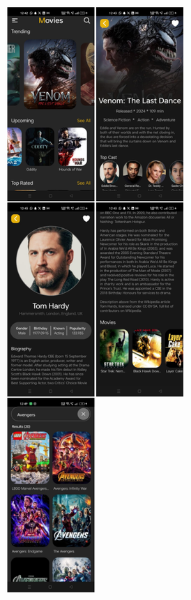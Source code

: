 <img src="/assets/screenshot/1.jpg" alt="Home Screen" width="200" height="auto" />
<img src="/assets/screenshot/2.jpg" alt="Movie Screen" width="200" height="auto" />
<img src="/assets/screenshot/3.jpg" alt="Cast Screen" width="200" height="auto" />
<img src="/assets/screenshot/4.jpg" alt="Similar Movies" width="200" height="auto" />
<img src="/assets/screenshot/5.jpg" alt="Search Screen" width="200" height="auto" />
